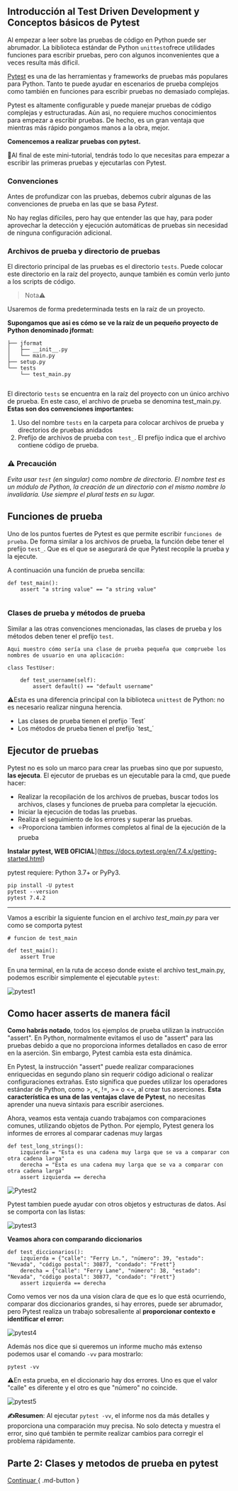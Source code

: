 ## Introducción al Test Driven Development y Conceptos básicos de Pytest

Al empezar a leer sobre las pruebas de código en Python puede ser abrumador. La biblioteca estándar de Python `unittest`ofrece utilidades funciones para escribir pruebas, pero con algunos inconvenientes que a veces resulta más dificil.

[Pytest](https://docs.pytest.org/en/7.4.x/getting-started.html) es una de las herramientas y frameworks de pruebas más populares para Python. Tanto te puede ayudar en escenarios de prueba complejos como también en funciones para escribir pruebas no demasiado complejas.

Pytest es altamente configurable y puede manejar pruebas de código complejas y estructuradas. Aún asi, no requiere muchos conocimientos para empezar a escribir pruebas. De hecho, es un gran ventaja que mientras más rápido pongamos manos a la obra, mejor.

**Comencemos a realizar pruebas con pytest.**

🌟Al final de este mini-tutorial, tendrás todo lo que necesitas para empezar a escribir las primeras pruebas y ejecutarlas con Pytest.

### Convenciones

Antes de profundizar con las pruebas, debemos cubrir algunas de las convenciones de prueba en las que se basa *Pytest*.

No hay reglas difíciles, pero hay que entender las que hay, para poder aprovechar la detección y ejecución automáticas de pruebas sin necesidad de ninguna configuración adicional.

### Archivos de prueba y directorio de pruebas

El directorio principal de las pruebas es el directorio `tests`. Puede colocar este directorio en la raíz del proyecto, aunque también es común verlo junto a los scripts de código.

> Nota⚠️

Usaremos de forma predeterminada tests en la raíz de un proyecto.

**Supongamos que asi es cómo se ve la raíz de un pequeño proyecto de Python denominado jformat:**

```├── README.md
├── jformat
│   ├── __init__.py
│   └── main.py
├── setup.py
└── tests
    └── test_main.py
    
```

El directorio `tests` se encuentra en la raíz del proyecto con un único archivo de prueba. En este caso, el archivo de prueba se denomina test_main.py. **Estas son dos convenciones importantes:**

1. Uso del nombre `tests` en la carpeta para colocar archivos de prueba y directorios de pruebas anidados
2. Prefijo de archivos de prueba con `test_`. El prefijo indica que el archivo contiene código de prueba.

### ⚠️ Precaución

*Evita usar `test` (en singular) como nombre de directorio. El nombre test es un módulo de Python, la creación de un directorio con el mismo nombre lo invalidaría. Use siempre el plural tests en su lugar.*

## Funciones de prueba

Uno de los puntos fuertes de  Pytest es que permite escribir `funciones de prueba`. De forma similar a los archivos de prueba, la función debe tener el prefijo `test_`. Que es el que se asegurará de que Pytest recopile la prueba y la ejecute.

A continuación una función de prueba sencilla:

```
def test_main():
    assert "a string value" == "a string value"
    
```
### Clases de prueba y métodos de prueba

Similar a las otras convenciones mencionadas, las clases de prueba y los métodos deben tener el prefijo `test`.

`Aqui muestro cómo sería una clase de prueba pequeña que compruebe los nombres de usuario en una aplicación:`

```
class TestUser:

    def test_username(self):
        assert default() == "default username"
```


⚠️Esta es una diferencia principal con la biblioteca `unittest` de Python: no es necesario realizar ninguna herencia. 

- Las clases de prueba tienen el prefijo ´Test´
- Los métodos de prueba tienen el prefijo ´test_´

## Ejecutor de pruebas

Pytest no es solo un marco para crear las pruebas sino que por supuesto, **las ejecuta**. El ejecutor de pruebas es un ejecutable para la cmd, que puede hacer:

- Realizar la recopilación de los archivos de pruebas, buscar todos los archivos, clases y funciones de prueba para completar la ejecución.
- Iniciar la ejecución de todas las pruebas.
- Realiza el seguimiento de los errores y superar las pruebas.
- ⭐Proporciona tambien informes completos al final de la ejecución de la prueba

**Instalar pytest, WEB OFICIAL**](https://docs.pytest.org/en/7.4.x/getting-started.html)

pytest requiere: Python 3.7+ or PyPy3.

```
pip install -U pytest
pytest --version
pytest 7.4.2

```
---
Vamos a escribir la siguiente funcion en el archivo *test_main.py* para ver como se comporta pytest

```
# funcion de test_main

def test_main():
    assert True
```

En una terminal, en la ruta de acceso donde existe el archivo test_main.py, podemos escribir simplemente el ejecutable `pytest`:

![pytest1](media/pytest1.png)

## Como hacer asserts de manera fácil

**Como habrás notado**, todos los ejemplos de prueba utilizan la instrucción "assert". En Python, normalmente evitamos el uso de "assert" para las pruebas debido a que no proporciona informes detallados en caso de error en la aserción. Sin embargo, Pytest cambia esta esta dinámica.

En Pytest, la instrucción "assert" puede realizar comparaciones enriquecidas en segundo plano sin requerir código adicional o realizar configuraciones extrañas. Esto significa que puedes utilizar los operadores estándar de Python, como >, <, !=, >= o <=, al crear tus aserciones. **Esta característica es una de las ventajas clave de Pytest**, no necesitas aprender una nueva sintaxis para escribir aserciones.

Ahora, veamos esta ventaja cuando trabajamos con comparaciones comunes, utilizando objetos de Python. Por ejemplo, Pytest genera los informes de errores al comparar cadenas muy largas

```
def test_long_strings():
    izquierda = "Esta es una cadena muy larga que se va a comparar con otra cadena larga"
    derecha = "Esta es una cadena muy larga que se va a comparar con otra cadena larga"
    assert izquierda == derecha
```

![Pytest2](media/pytest2.png)

Pytest tambien puede ayudar con otros objetos y estructuras de datos. Así se comporta con las listas:

![pytest3](media/pytest3.png)

**Veamos ahora con comparando diccionarios**

```
def test_diccionarios():
    izquierda = {"calle": "Ferry Ln.", "número": 39, "estado": "Nevada", "código postal": 30877, "condado": "Frett"}
    derecha = {"calle": "Ferry Lane", "número": 38, "estado": "Nevada", "código postal": 30877, "condado": "Frett"}
    assert izquierda == derecha
```
Como vemos ver nos da una vision clara de que es lo que está ocurriendo, comparar dos diccionarios grandes, si hay errores, puede ser abrumador, pero Pytest realiza un trabajo sobresaliente al **proporcionar contexto e identificar el error:**

![pytest4](media/pytest4.png)

Además nos dice que si queremos un informe mucho más extenso podemos usar el comando `-vv` para mostrarlo:

```
pytest -vv
```
⚠️En esta prueba, en el diccionario hay dos errores. Uno es que el valor "calle" es diferente y el otro es que "número" no coincide.

![pytest5](media/pytest5.png)

**✍️Resumen**: Al ejecutar  `pytest -vv`, el informe nos da más detalles y proporciona una comparación muy precisa. No solo detecta y muestra el error, sino qué también te permite realizar cambios para corregir el problema rápidamente.


## Parte 2: Clases y metodos de prueba en pytest

[ Continuar ](){ .md-button }

